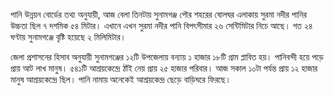 পানি উন্নয়ন বোর্ডের তথ্য অনুযায়ী, আজ বেলা তিনটায় সুনামগঞ্জ পৌর শহরের ষোলঘর এলাকায় সুরমা নদীর পানির উচ্চতা ছিল ৭ দশমিক ৫৪ মিটার। এখানে এখন সুরমা নদীর পানি বিপৎসীমার ২৬ সেন্টিমিটার নিচে আছে। গত ২৪ ঘণ্টায় সুনামগঞ্জে বৃষ্টি হয়েছে ২ মিলিমিটার।

জেলা প্রশাসনের হিসাব অনুযায়ী সুনামগঞ্জের ১২টি উপজেলায় বন্যায় ১ হাজার ১৮টি গ্রাম প্লাবিত হয়। পানিবন্দী হয়ে পড়ে প্রায় আট লাখ মানুষ। ৫৪১টি আশ্রয়কেন্দ্রে ঠাঁই নেয় প্রায় ২৫ হাজার পরিবার। আজ সকাল ১০টা পর্যন্ত প্রায় ১২ হাজার মানুষ আশ্রয়কেন্দ্রে ছিল। পানি নামায় অনেকেই আশ্রয়কেন্দ্র ছেড়ে বাড়িঘরে ফিরছে।
